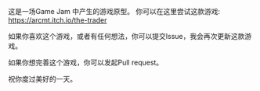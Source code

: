 这是一场Game Jam 中产生的游戏原型。
你可以在这里尝试这款游戏: https://arcmt.itch.io/the-trader

如果你喜欢这个游戏，或者有任何想法，你可以提交Issue，我会再次更新这款游戏。

如果你想完善这个游戏，你可以发起Pull request。

祝你度过美好的一天。
